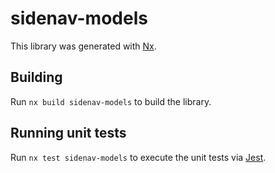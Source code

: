 # sidenav-models

This library was generated with [Nx](https://nx.dev).

## Building

Run `nx build sidenav-models` to build the library.

## Running unit tests

Run `nx test sidenav-models` to execute the unit tests via [Jest](https://jestjs.io).
